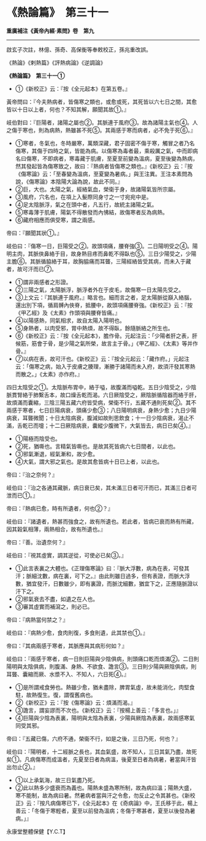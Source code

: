 # 《熱論篇》　第三十一



**重廣補注《黃帝內經·素問》卷　第九**


---


啟玄子次註，林億、孫奇、高保衡等奉敕校正，孫兆重改誤。


《熱論》《剌熱篇》《評熱病論》《逆調論》


**《熱論篇》　第三十一①**
- ①《新校正》云：『按《全元起本》在第五卷。』


黃帝問曰：『今夫熱病者，皆傷寒之類也，或愈或死，其死皆以六七日之間，其愈皆以十日以上者，何也？不知其解，願聞其故①。』


岐伯對曰：『巨陽者，諸陽之屬也②。其脈連于風府③。故為諸陽主氣也④。人之傷于寒也，則為病熱，熱雖甚不死⑤。其兩感于寒而病者，必不免于死⑥。』
- ①寒者，冬氣也，冬時嚴寒，萬類深藏，君子固密不傷于寒，觸冒之者乃名傷寒，其傷于四時之氣，皆能為病。以傷寒為毒者最，乘殺厲之氣，中而即病名曰傷寒，不即病者，寒毒藏于肌膚，至夏至前變為溫病，夏至後變為熱病，然其發起皆為傷寒致之，故曰：『熱病者皆傷寒之類也。』《新校正》云：『按《傷寒論》云：「至春變為溫病，至夏變為暑病。」與王注異。王注本素問為說，《傷寒論》本陰陽大論為說，故此不同。』
- ②巨，大也。太陽之氣，經絡氣血，榮衛于身，故諸陽氣皆所宗屬。
- ③風府，穴名也，在項上入髮際同身寸之一寸宛宛中是。
- ④足太陰脈浮，氣之在頭中者，凡五行，故統主諸陽之氣。
- ⑤寒毒薄于肌膚，陽氣不得散發而內怫結，故傷寒者反為病熱。
- ⑥藏府相應而俱受寒，謂之兩感。


帝曰：『願聞其狀①。』


岐伯曰：『傷寒一日，巨陽受之②。故頭項痛，腰脊強③。二日陽明受之④。陽明主肉，其脈俠鼻絡于目，故身熱目疼而鼻乾不得臥也⑤。三日少陽受之，少陽主膽⑥。其脈循脇絡于耳，故胸脇痛而耳聾，三陽經絡皆受其病，而未入于藏者，故可汗而已⑦。
- ①謂非兩感者之形證。
- ②三陽之氣，太陽脈浮，脈浮者外在于皮毛，故傷寒一日太陽先受之。
- ③上文云：『其脈連于風府。』略言也。細而言之者，足太陽脈從巔入絡腦，還出別下項，循肩髆內俠脊，抵腰中，故頭項痛腰脊強。《新校正》云：『按《甲乙經》及《太素》作頭項與腰脊皆痛。』
- ④以陽感熱，同氣相求，故自太陽入陽明也。
- ⑤身熱者，以肉受邪，胃中熱煩，故不得臥，餘隨脈絡之所生也。
- ⑥《新校正》云：『按《全元起本》，膽作骨。元起注云：「少陽者肝之表，肝候筋，筋會于骨，是少陽之氣所榮，故言主于骨。」《甲乙經》、《太素》等并作骨。』
- ⑦以病在表，故可汗也。《新校正》云：『按全元起云：「藏作府。」元起注云：「傷寒之病，始入于皮膚之腠理，漸勝于諸陽而未入府，故須汗發其寒熱而散之。」《太素》亦作府。』


四日太陰受之①。太陰脈布胃中，絡于嗌，故腹滿而嗌乾。五日少陰受之，少陰脈貫腎絡于肺繫舌本，故口燥舌乾而渴。六日厥陰受之，厥陰脈循陰器而絡于肝，故煩滿而囊縮，三陰三陽五藏六府皆受病，榮衛不行，五藏不通則死矣②。其不兩感于寒者，七日巨陽病衰，頭痛少愈③；八日陽明病衰，身熱少愈；九日少陽病衰，耳聾微聞；十日太陰病衰，腹減如故則思飲食；十一日少陰病衰，渴止不滿，舌乾已而嚏；十二日厥陰病衰，囊縱少腹微下，大氣皆去，病日已矣④。』
- ①陽極而陰受也。
- ②死，猶嘶也。言精氣皆嘶也。是故其死皆病六七日間者，以此也。
- ③邪氣漸退，經氣漸和，故少愈。
- ④大氣，謂大邪之氣也。是故其愈皆病十日已上者，以此也。


帝曰：『治之奈何？』


岐伯曰：『治之各通其藏脈，病日衰已矣，其未滿三日者可汗而已，其滿三日者可泄而已①。』


帝曰：『熱病已愈，時有所遺者，何也②？』


岐伯曰：『諸遺者，熱甚而強食之，故有所遺也。若此者，皆病已衰而熱有所藏，因其榖氣相薄，兩熱相合，故有所遺也。』


帝曰：『善。治遺奈何？』


岐伯曰：『視其虛實，調其逆從，可使必已矣③。』
- ①此言表裏之大體也。《正理傷寒論》曰：『脈大浮數，病為在表，可發其汗；脈細沈數，病在裏，可下之。』由此則雖日過多，但有表證，而脈大浮數，猶宜發汗，日數雖少，即有裏證，而脈沈細數，猶宜下之，正應隨脈證以汗下之。
- ②邪氣衰去不盡，如遺之在人也。
- ③審其虛實而補瀉之，則必已。


帝曰：『病熱當何禁之？』


岐伯曰：『病熱少愈，食肉則復，多食則遺，此其禁也①。』


帝曰：『其病兩感于寒者，其脈應與其病形何如？』


岐伯曰：『兩感于寒者，病一日則巨陽與少陰俱病，則頭痛口乾而煩滿②。二日則陽明與太陰俱病，則腹滿、身熱、不欲食、譫言③。三日則少陽與厥陰俱病，則耳聾、囊縮而厥、水漿不入、不知人，六日死④。』
- ①是所謂戒食勞也。熱雖少愈，猶未盡除，脾胃氣虛，故未能消化，肉堅食駐，故熱復生。復，謂復舊病也。
- ②《新校正》云：『按《傷寒論》云：煩滿而渴。』
- ③譫言，謂妄謬而不次也。《新校正》云：『按楊上善云：「多言也。」』
- ④巨陽與少陰為表裏，陽明與太陰為表裏，少陽與厥陰為表裏，故兩感寒氣同受其邪。


帝曰：『五藏已傷，六府不通，榮衞不行，如是之後，三日乃死，何也？』


岐伯曰：『陽明者，十二經脈之長也，其血氣盛，故不知人，三日其氣乃盡，故死矣①。凡病傷寒而成溫者，先夏至日者為病溫，後夏至日者為病暑，暑當與汗皆出勿止②。』
- ①以上承氣海，故三日氣盡乃死。
- ②此以熱多少盛衰而為義也。陽熱未盛為寒所制，故為病曰溫；陽熱大盛，寒不能制，故為病曰暑。然暑病者當與汗之令愈，勿反止之令其甚也。《新校正》云：『按凡病傷寒已下，《全元起本》在《奇病論》中，王氏移于此，楊上善云：「冬傷于寒輕者，夏至以前發為溫病；冬傷于寒甚者，夏至以後發為暑病。」』


永康堂整體保健【Y.C.T】



